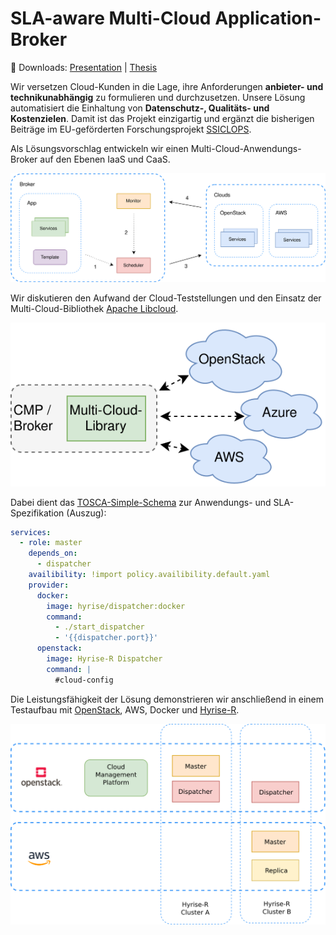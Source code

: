 # SLA-aware Multi-Cloud Application-Broker

:memo: Downloads: 
[Presentation](https://github.com/janmattfeld/broker/releases/download/print/presentation.pdf) | 
[Thesis](https://github.com/janmattfeld/broker/releases/download/print/online.pdf)

Wir versetzen Cloud-Kunden in die Lage, ihre Anforderungen **anbieter- und technikunabhängig** zu formulieren und durchzusetzen. Unsere Lösung automatisiert die Einhaltung von **Datenschutz-, Qualitäts- und Kostenzielen**. Damit ist das Projekt einzigartig und ergänzt die bisherigen Beiträge im EU-geförderten Forschungsprojekt [SSICLOPS](https://ssiclops.eu/).


Als Lösungsvorschlag entwickeln wir einen Multi-Cloud-Anwendungs-Broker auf den Ebenen IaaS und CaaS.

![Architecture](./thesis/images/broker-cycle.svg)

Wir diskutieren den Aufwand der Cloud-Teststellungen und den Einsatz der Multi-Cloud-Bibliothek [Apache Libcloud](https://libcloud.apache.org/).

![Architecture](./thesis/images/multi-cloud-library.svg)

Dabei dient das [TOSCA-Simple-Schema](http://docs.oasis-open.org/tosca/TOSCA-Simple-Profile-YAML/v1.1/TOSCA-Simple-Profile-YAML-v1.1.html) zur Anwendungs- und SLA-Spezifikation (Auszug):

```yaml
services:
  - role: master
    depends_on:
      - dispatcher
    availibility: !import policy.availibility.default.yaml
    provider:
      docker:
        image: hyrise/dispatcher:docker
        command:
          - ./start_dispatcher
          - '{{dispatcher.port}}'
      openstack:
        image: Hyrise-R Dispatcher
        command: |
          #cloud-config
```

Die Leistungsfähigkeit der Lösung demonstrieren wir anschließend in einem Testaufbau mit [OpenStack](https://github.com/janmattfeld/DockStack), AWS, Docker und [Hyrise-R](https://github.com/janmattfeld/hyrise_nvm).

![Architecture](./thesis/images/hyrise-r-deployment-small.svg)

